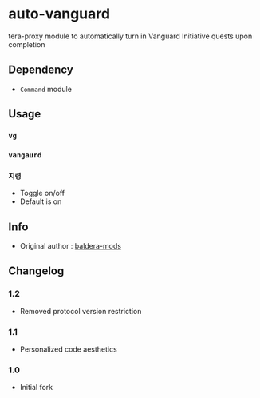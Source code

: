 # auto-vanguard
tera-proxy module to automatically turn in Vanguard Initiative quests upon completion

## Dependency
- `Command` module

## Usage
### `vg`
### `vangaurd`
### `지령`
- Toggle on/off
- Default is on

## Info
- Original author : [baldera-mods](https://github.com/baldera-mods)

## Changelog 
### 1.2
- Removed protocol version restriction
### 1.1
- Personalized code aesthetics
### 1.0
- Initial fork
